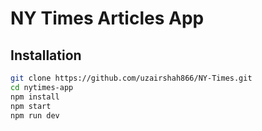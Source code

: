 # NY Times Articles App

## Installation

```sh
git clone https://github.com/uzairshah866/NY-Times.git
cd nytimes-app
npm install
npm start
npm run dev
```
